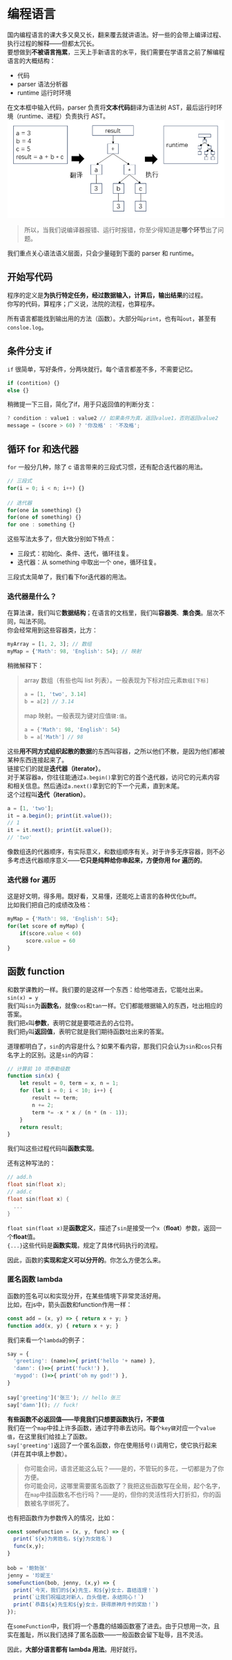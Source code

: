 # 编程语言

国内编程语言的课大多又臭又长，翻来覆去就讲语法。好一些的会带上编译过程、执行过程的解释——但都太冗长。  
要想做到**不被语言拖累**，三天上手新语言的水平，我们需要在学语言之前了解编程语言的大概结构：  

- 代码
- parser 语法分析器
- runtime 运行时环境

在文本框中输入代码，parser 负责将**文本代码**翻译为语法树 AST，最后运行时环境（runtime、进程）负责执行 AST。  
![ast](ast.png)  
> 所以，当我们说编译器报错、运行时报错，你至少得知道是**哪个环节**出了问题。  

我们重点关心语法语义层面，只会少量碰到下面的 parser 和 runtime。  

## 开始写代码
程序的定义是**为执行特定任务，经过数据输入，计算后，输出结果**的过程。  
你写的代码，算程序；广义说，法院的流程，也算程序。

所有语言都能找到输出用的方法（函数）。大部分叫`print`，也有叫`out`，甚至有`consloe.log`。

## 条件分支 if

`if` 很简单，写好条件，分两块就行。每个语言都差不多，不需要记忆。  
```js
if (contition) {}
else {}
```
稍微提一下三目，简化了if，用于只返回值的判断分支：
```js
? condition : value1 : value2 // 如果条件为真，返回value1，否则返回value2
message = (score > 60) ? '你及格' : '不及格';
```

## 循环 for 和迭代器

`for` 一般分几种，除了 c 语言带来的三段式习惯，还有配合迭代器的用法。
```js
// 三段式
for(i = 0; i < n; i++) {}

// 迭代器
for(one in something) {}
for(one of something) {}
for one : something {}
```
这些写法太多了，但大致分别如下特点：  
- 三段式：初始化、条件、迭代，循环往复。  
- 迭代器：从 something 中取出一个 one，循环往复。  

三段式太简单了，我们看下for迭代器的用法。

### 迭代器是什么？  

在算法课，我们叫它**数据结构**；在语言的文档里，我们叫**容器类**、**集合类**。层次不同，叫法不同。  
你会经常用到这些容器类，比方：
```js
myArray = [1, 2, 3]; // 数组
myMap = {'Math': 98, 'English': 54}; // 映射
```

稍微解释下：  
> array 数组（有些也叫 list 列表）。一般表现为下标对应元素`数组[下标]`  
> ```js
> a = [1, 'two', 3.14]
> b = a[2] // 3.14
> ```
> map 映射。一般表现为键对应值`键:值`。 
> ```js
> a = {'Math': 98, 'English': 54}
> b = a['Math'] // 98
> ``` 
这些**用不同方式组织起散的数据**的东西叫容器，之所以他们不散，是因为他们都被某种东西连接起来了。  
链接它们的就是**迭代器（iterator）**。  
对于某容器a，你往往能通过`a.begin()`拿到它的首个迭代器，访问它的元素内容和相关信息。然后通过`a.next()`拿到它的下一个元素，直到末尾。  
这个过程叫**迭代（iteration）**。
```js
a = [1, 'two'];
it = a.begin(); print(it.value()); 
// 1
it = it.next(); print(it.value()); 
// 'two'
```
像数组迭的代器顺序，有实际意义，和数组顺序有关。对于许多无序容器，则不必多考虑迭代器顺序意义——**它只是纯粹给你串起来，方便你用 for 遍历的**。  

### 迭代器 for 遍历

这是好文明，得多用。既好看，又易懂，还能吃上语言的各种优化buff。  
比如我们把自己的成绩改及格：  
```js
myMap = {'Math': 98, 'English': 54};
for(let score of myMap) {
    if(score.value < 60)
      score.value = 60
}
```

## 函数 function 
和数学课教的一样。我们要的是这样一个东西：给他喂进去，它能吐出来。  
`sin(x) = y`  
我们叫`sin`为**函数名**，就像`cos`和`tan`一样。它们都能根据输入的东西，吐出相应的答案。  
我们把`x`叫**参数**，表明它就是要喂进去的占位符。  
我们把`y`叫**返回值**，表明它就是我们期待函数吐出来的答案。  

道理都明白了，`sin`的内容是什么？如果不看内容，那我们只会认为`sin`和`cos`只有名字上的区别。这是`sin`的内容：  
```js
// 计算前 10 项泰勒级数
function sin(x) {
    let result = 0, term = x, n = 1;
    for (let i = 0; i < 10; i++) {
        result += term;
        n += 2;
        term *= -x * x / (n * (n - 1));
    }
    return result;
}
```
我们叫这些过程代码叫**函数实现**。  

还有这种写法的：
```c
// add.h
float sin(float x);
// add.c
float sin(float x) {
  ...
}
```
`float sin(float x)`是**函数定义**，描述了`sin`是接受一个`x`（**float**）参数，返回一个**float**值。  
`{...}`这些代码是**函数实现**，规定了具体代码执行的流程。  

因此，函数的**实现和定义可以分开的**。你怎么方便怎么来。  

### 匿名函数 lambda
函数的签名可以和实现分开，在某些情境下非常灵活好用。  
比如，在js中，箭头函数和function作用一样：
```js
const add = (x, y) => { return x + y; }
function add(x, y) { return x + y; }
```
我们来看一个`lambda`的例子：
```js
say = {
  'greeting': (name)=>{ print('hello '+ name) },
  'damn': ()=>{ print('fuck!') },
  'mygod': ()=>{ print('oh my god!') },
}

say['greeting']('张三'); // hello 张三
say['damn'](); // fuck!
```
**有些函数不必返回值——毕竟我们只想要函数执行，不要值**  
我们在一个`map`中挂上许多函数，通过字符串去访问。每个`key键`对应一个`value值`，在这里我们给挂上了函数。  
`say['greeting']`返回了一个匿名函数，你在使用括号`()`调用它，使它执行起来（并在其中填上参数）。  

> 你可能会问，语言还能这么玩？——是的，不管玩的多花，一切都是为了你方便。  
> 你可能会问，这哪里需要匿名函数了？我把这些函数写在全局，起个名字，在`map`中挂函数名不也行吗？——是的，但你的灵活性将大打折扣，你的函数被名字绑死了。  

也有把函数作为参数传入的情况，比如：
```js
const someFunction = (x, y, func) => {
  print(`${x}为男姓名，${y}为女姓名`)
  func(x,y);
}

bob = '鲍勃张'
jenny = '珍妮王'
someFunction(bob, jenny, (x,y) => {
  print(`今天，我们的${x}先生，和${y}女士，喜结连理！`)
  print(`让我们祝福这对新人，白头偕老，永结同心！`)
  print(`恭喜${x}先生和${y}女士，获得原神月卡的奖励！`)
});
```
在`someFunction`中，我们将一个愚蠢的结婚函数塞了进去。由于只想用一次，且实在羞耻，所以我们选择了匿名函数——一般函数会留下耻辱，且不灵活。  

因此，**大部分语言都有 lambda 用法**。用好就行。  
